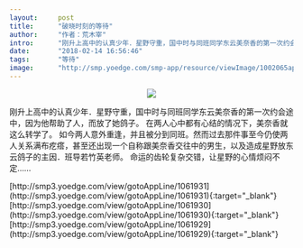 ```yaml
---
layout:     post
title:      "破晓时刻的等待"
author:     "作者：荒木宰"
intro:      "刚升上高中的认真少年．星野守重，国中时与同班同学东云美奈香的第一次约会途中，因为他帮助了人，而放了她鸽子。 在两人心中都有心结的情况下，美奈香就这么转学了。 如今两人意外重逢，并且被分到同班。然而过去那件事至今仍使两人关系满布疙瘩，甚至还出现一个自称跟美奈香交往中的男生，以及造成星野放东云鸽子的主因．班导若竹英老师。 命运的齿轮复杂交错，让星野的心情烦闷不定……"
date:       "2018-02-14 16:56:46"
tags:       "等待"
image:      "http://smp.yoedge.com/smp-app/resource/viewImage/1002065appline.png"
---
```

<div style="text-align: center">
<p><img src="http://smp.yoedge.com/smp-app/resource/viewImage/1002065appline.png"/></p>
</div>
<p class="post-meta">
<span>刚升上高中的认真少年．星野守重，国中时与同班同学东云美奈香的第一次约会途中，因为他帮助了人，而放了她鸽子。 在两人心中都有心结的情况下，美奈香就这么转学了。 如今两人意外重逢，并且被分到同班。然而过去那件事至今仍使两人关系满布疙瘩，甚至还出现一个自称跟美奈香交往中的男生，以及造成星野放东云鸽子的主因．班导若竹英老师。 命运的齿轮复杂交错，让星野的心情烦闷不定……</span>
</p>
[http://smp3.yoedge.com/view/gotoAppLine/1061931](http://smp3.yoedge.com/view/gotoAppLine/1061931){:target="_blank"}
[http://smp3.yoedge.com/view/gotoAppLine/1061930](http://smp3.yoedge.com/view/gotoAppLine/1061930){:target="_blank"}
[http://smp3.yoedge.com/view/gotoAppLine/1061929](http://smp3.yoedge.com/view/gotoAppLine/1061929){:target="_blank"}


